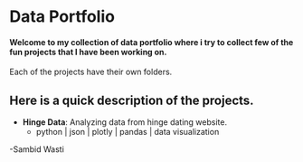 # Data Portfolio

#### Welcome to my collection of data portfolio where i try to collect few of the fun projects that I have been working on. 
Each of the projects have their own folders.

## Here is a quick description of the projects.

- **Hinge Data**: Analyzing data from hinge dating website.
  - python | json | plotly | pandas | data visualization  


-Sambid Wasti
